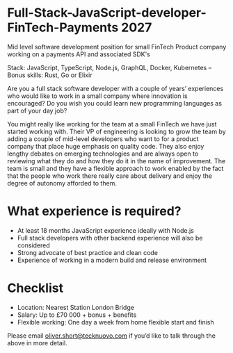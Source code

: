 # Full-Stack-JavaScript-developer-FinTech-Payments 2027  

Mid level software development position for small FinTech Product company working on a payments API and associated SDK's

Stack: JavaScript, TypeScript, Node.js, GraphQL, Docker, Kubernetes – Bonus skills: Rust, Go or Elixir 

Are you a full stack software developer with a couple of years’ experiences who would like to work in a small company where innovation is encouraged? Do you wish you could learn new programming languages as part of your day job? 

You might really like working for the team at a small FinTech we have just started working with. Their VP of engineering is looking to grow the team by adding a couple of mid-level developers who want to for a product company that place huge emphasis on quality code. They also enjoy lengthy debates on emerging technologies and are always open to reviewing what they do and how they do it in the name of improvement. The team is small and they have a flexible approach to work enabled by the fact that the people who work there really care about delivery and enjoy the degree of autonomy afforded to them. 

# What experience is required?

-	At least 18 months JavaScript experience ideally with Node.js 
-	Full stack developers with other backend experience will also be considered 
-	Strong advocate of best practice and clean code 
-	Experience of working in a modern build and release environment 

# Checklist

- Location: Nearest Station London Bridge 
- Salary: Up to £70 000 + bonus + benefits 
- Flexible working: One day a week from home flexible start and finish  

Please email oliver.short@tecknuovo.com if you’d like to talk through the above in more detail.
 
